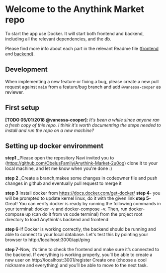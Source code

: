 # Welcome to the Anythink Market repo

To start the app use Docker. It will start both frontend and backend, including all the relevant dependencies, and the db.

Please find more info about each part in the relevant Readme file ([frontend](frontend/readme.md) and [backend](backend/README.md)).

## Development

When implementing a new feature or fixing a bug, please create a new pull request against `main` from a feature/bug branch and add `@vanessa-cooper` as reviewer.

## First setup

**[TODO 05/01/2018 @vanessa-cooper]:** _It's been a while since anyone ran a fresh copy of this repo. I think it's worth documenting the steps needed to install and run the repo on a new machine?_

## Setting up docker environment
**step1** _Please open the repository Navi invited you to (https://github.com/ObelusFamily/Anythink-Market-2u0og) clone it to your local machine, and let me know when you're done :)

**step 2** _Create a branch,makee some changes in codeowner file and push changes in github and eventually pull request to merge it

**step 3** Install docker from https://docs.docker.com/get-docker/ 
**step 4**-  you will be prompted to update kernel linux, do it with the given  link
**step 5**-  Great! You can verify docker is ready by running the following commands in your terminal: docker -v and docker-compose -v.
Then, run docker-compose up (can do it from vs code terminal) from the project root directory to load Anythink's backend and frontend

**step 6**-If Docker is working correctly, the backend should be running and able to connect to your local database.
Let's test this by pointing your browser to http://localhost:3000/api/ping

**step 7**-Now, it’s time to check the frontend and make sure it’s connected to the backend.
If everything is working properly, you’ll be able to create a new user on http://localhost:3001/register
Create one (choose a cool nickname and everything) and you’ll be able to move to the next task.